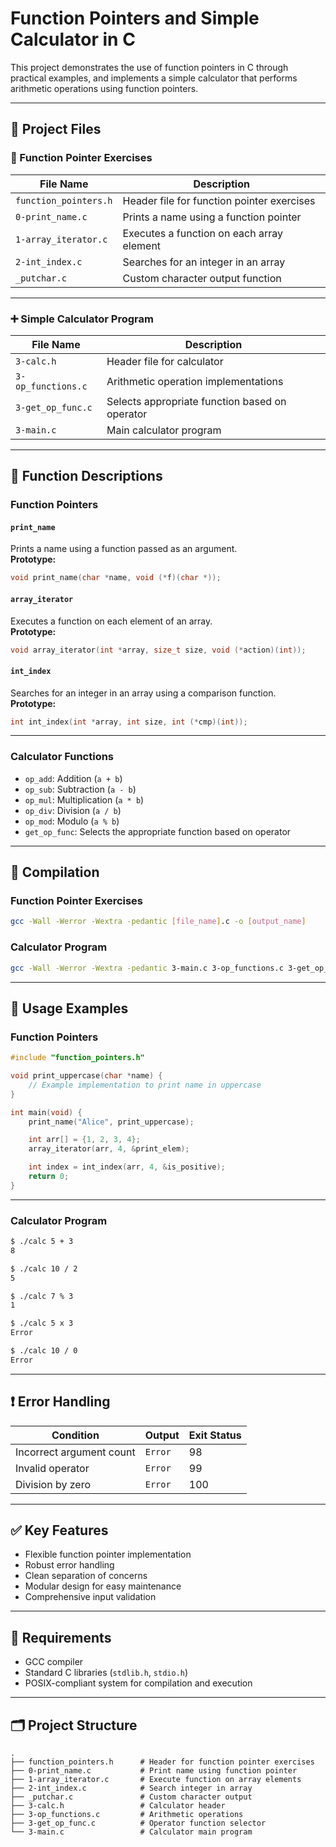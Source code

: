 # Function Pointers and Simple Calculator in C

This project demonstrates the use of function pointers in C through practical examples, and implements a simple calculator that performs arithmetic operations using function pointers.

---

## 📁 Project Files

### 🔧 Function Pointer Exercises

| File Name           | Description                                 |
|---------------------|---------------------------------------------|
| `function_pointers.h` | Header file for function pointer exercises |
| `0-print_name.c`      | Prints a name using a function pointer     |
| `1-array_iterator.c`  | Executes a function on each array element  |
| `2-int_index.c`       | Searches for an integer in an array        |
| `_putchar.c`          | Custom character output function           |

---

### ➕ Simple Calculator Program

| File Name           | Description                                       |
|---------------------|---------------------------------------------------|
| `3-calc.h`          | Header file for calculator                        |
| `3-op_functions.c`  | Arithmetic operation implementations              |
| `3-get_op_func.c`   | Selects appropriate function based on operator    |
| `3-main.c`          | Main calculator program                           |

---

## 🔧 Function Descriptions

### Function Pointers

#### `print_name`
Prints a name using a function passed as an argument.  
**Prototype:**
```c
void print_name(char *name, void (*f)(char *));
```

#### `array_iterator`
Executes a function on each element of an array.  
**Prototype:**
```c
void array_iterator(int *array, size_t size, void (*action)(int));
```

#### `int_index`
Searches for an integer in an array using a comparison function.  
**Prototype:**
```c
int int_index(int *array, int size, int (*cmp)(int));
```

---

### Calculator Functions

- `op_add`: Addition (`a + b`)
- `op_sub`: Subtraction (`a - b`)
- `op_mul`: Multiplication (`a * b`)
- `op_div`: Division (`a / b`)
- `op_mod`: Modulo (`a % b`)
- `get_op_func`: Selects the appropriate function based on operator

---

## 🧪 Compilation

### Function Pointer Exercises
```bash
gcc -Wall -Werror -Wextra -pedantic [file_name].c -o [output_name]
```

### Calculator Program
```bash
gcc -Wall -Werror -Wextra -pedantic 3-main.c 3-op_functions.c 3-get_op_func.c -o calc
```

---

## 🚀 Usage Examples

### Function Pointers
```c
#include "function_pointers.h"

void print_uppercase(char *name) {
    // Example implementation to print name in uppercase
}

int main(void) {
    print_name("Alice", print_uppercase);

    int arr[] = {1, 2, 3, 4};
    array_iterator(arr, 4, &print_elem);

    int index = int_index(arr, 4, &is_positive);
    return 0;
}
```

---

### Calculator Program
```bash
$ ./calc 5 + 3
8

$ ./calc 10 / 2
5

$ ./calc 7 % 3
1

$ ./calc 5 x 3
Error

$ ./calc 10 / 0
Error
```

---

## ❗ Error Handling

| Condition            | Output  | Exit Status |
|---------------------|---------|-------------|
| Incorrect argument count | `Error` | 98 |
| Invalid operator         | `Error` | 99 |
| Division by zero         | `Error` | 100 |

---

## ✅ Key Features

- Flexible function pointer implementation  
- Robust error handling  
- Clean separation of concerns  
- Modular design for easy maintenance  
- Comprehensive input validation  

---

## 🧰 Requirements

- GCC compiler  
- Standard C libraries (`stdlib.h`, `stdio.h`)  
- POSIX-compliant system for compilation and execution  

---

## 🗂️ Project Structure

```
.
├── function_pointers.h      # Header for function pointer exercises
├── 0-print_name.c           # Print name using function pointer
├── 1-array_iterator.c       # Execute function on array elements
├── 2-int_index.c            # Search integer in array
├── _putchar.c               # Custom character output
├── 3-calc.h                 # Calculator header
├── 3-op_functions.c         # Arithmetic operations
├── 3-get_op_func.c          # Operator function selector
└── 3-main.c                 # Calculator main program
```
